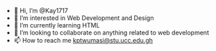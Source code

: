 - 👋 Hi, I’m @Kay1717
- 👀 I’m interested in Web Development and Design
- 🌱 I’m currently learning HTML
- 💞️ I’m looking to collaborate on anything related to web development
- 📫 How to reach me kptwumasi@stu.ucc.edu.gh

<!---
Kay1717/Kay1717 is a ✨ special ✨ repository because its `README.md` (this file) appears on your GitHub profile.
You can click the Preview link to take a look at your changes.
--->
